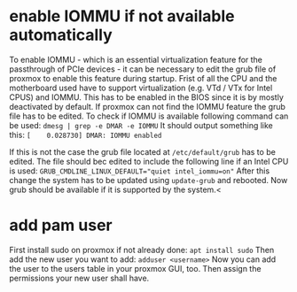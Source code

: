 # enable IOMMU if not available automatically
To enable IOMMU - which is an essential virtualization feature for the passthrough of PCIe devices - it can be necessary to edit the grub file of proxmox to enable this feature during startup.
Frist of all the CPU and the motherboard used have to support virtualization (e.g. VTd / VTx for Intel CPUS) and IOMMU. This has to be enabled in the BIOS since it is by mostly deactivated by default.
If proxmox can not find the IOMMU feature the grub file has to be edited. To check if IOMMU is available following command can be used:
`dmesg | grep -e DMAR -e IOMMU`
It should output something like this:
`[    0.028730] DMAR: IOMMU enabled`

If this is not the case the grub file located at `/etc/default/grub` has to be edited.
The file should bec edited to include the following line if an Intel CPU is used:
`GRUB_CMDLINE_LINUX_DEFAULT="quiet intel_iommu=on"`
After this change the system has to be updated using `update-grub` and rebooted.
Now grub should be available if it is supported by the system.<

# add pam user
First install sudo on proxmox if not already done:
`apt install sudo`
Then add the new user you want to add:
`adduser <username>`
Now you can add the user to the users table in your proxmox GUI, too. Then assign the permissions your new user shall have.